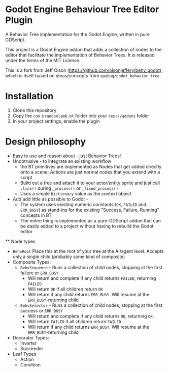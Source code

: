 # Godot Engine Behaviour Tree Editor Plugin

A Behavior Tree implementation for the Godot Engine, written in pure GDScript.

This project is a Godot Engine addon that adds a collection of nodes to the editor that facilitate the implementation of Behavior Trees. It is released under the terms of the MIT License.

This is a fork from Jeff Olson (https://github.com/olsonjeffery/behv_godot), which is itself based on ideas/concepts from `quabug/godot_behavior_tree`.

# Installation

1. Clone this repository
2. Copy the `com.brandonlamb.bt` folder into your `res://addons` folder
3. In your project settings, enable the plugin

# Design philosophy

- Easy to use and reason about - just Behavior Trees!
- Unobtrusive - to integrate an existing workflow
  - the BT primitives are implemented as Nodes that get added directly onto a scene; Actions are just normal nodes that you extend with a script
  - Build out a tree and attach it to your actor/entity sprite and just call `.tick()` during `_process()` or `_fixed_process()`
  - Uses a simple `Dictionary` value as the context object
- Add add little as possible to Godot -
  - The system uses existing numeric constants (`OK`, `FAILED` and `ERR_BUSY`) as stand-ins for the existing "Success, Failure, Running" concepts in BT.
  - The entire thing is implemented as a pure-GDScript addon that can be easily added to a project without having to rebuild the Godot editor

** Node types
- `BehvRoot` Place this at the root of your tree at the AI/agent level. Accepts only a single child (probably some kind of composite)
- Composite Types:
  - `BehvSequence` - Runs a collection of child nodes, stopping at the first failure or `ERR_BUSY`
    - Will return and complete if any child returns `FAILED`, returning `FAILED`
    - Will return `OK` if all children return `OK`
    - Will return if any child returns `ERR_BUSY`. Will resume at the `ERR_BUSY`-returning child
  - `BehvSelector` - Runs a collection of child nodes, stopping at the first success or `ERR_BUSY`
    - Will return and complete if any child returns `OK`, returning `OK`
    - Will return `FAILED` if all children return `FAILED`
    - Will return if any child returns `ERR_BUSY`. Will resume at the `ERR_BUSY`-returning child
- Decorator Types:
  - Inverter
  - Succeeder
- Leaf Types
  - Action
  - Condition
